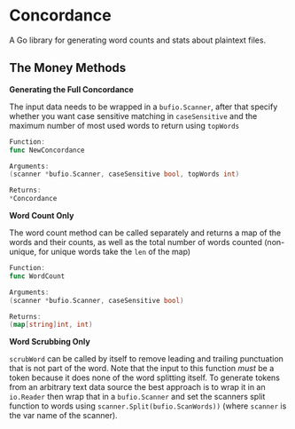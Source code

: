 # Concordance

A Go library for generating word counts and stats about plaintext files.

## The Money Methods

**Generating the Full Concordance**

The input data needs to be wrapped in a `bufio.Scanner`, after that specify whether you want case sensitive matching in `caseSensitive` and the maximum number of most used words to return using `topWords`

```go
Function:
func NewConcordance

Arguments:
(scanner *bufio.Scanner, caseSensitive bool, topWords int)

Returns:
*Concordance
```

**Word Count Only**

The word count method can be called separately and returns a map of the words and their counts, as well as the total number of words counted (non-unique, for unique words take the `len` of the map)

```go
Function:
func WordCount

Arguments:
(scanner *bufio.Scanner, caseSensitive bool)

Returns:
(map[string]int, int)
```

**Word Scrubbing Only**

`scrubWord` can be called by itself to remove leading and trailing punctuation that is not part of the word. Note that the input to this function *must* be a token because it does none of the word splitting itself. To generate tokens from an arbitrary text data source the best approach is to wrap it in an `io.Reader` then wrap that in a `bufio.Scanner` and set the scanners split function to words using `scanner.Split(bufio.ScanWords))` (where `scanner` is the var name of the scanner).
